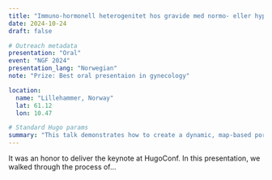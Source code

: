 ```yaml
---
title: "Immuno-hormonell heterogenitet hos gravide med normo- eller hyper-androgen PCOS"
date: 2024-10-24
draft: false

# Outreach metadata
presentation: "Oral"
event: "NGF 2024"
presentation_lang: "Norwegian"
note: "Prize: Best oral presentaion in gynecology"

location:
  name: "Lillehammer, Norway"
  lat: 61.12
  lon: 10.47

# Standard Hugo params
summary: "This talk demonstrates how to create a dynamic, map-based portfolio of academic talks and presentations using the Hugo static site generator and PaperMod theme."
---
```


It was an honor to deliver the keynote at HugoConf. In this presentation, we walked through the process of...